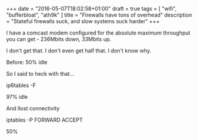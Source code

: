 +++
date = "2016-05-07T18:02:58+01:00"
draft = true
tags = [ "wifi", "bufferbloat", "ath9k" ]
title = "Firewalls have tons of overhead"
description = "Stateful firewalls suck, and slow systems suck harder"
+++

I have a comcast modem configured for the absolute maximum throughput you can get - 236Mbits down, 33Mbits up.

I don't get that. I don't even get half that. I don't know why.

Before:
50% idle

So I said to heck with that...

ip6tables -F

97% idle

And Ilost connectivity

iptables -P FORWARD ACCEPT

50%


